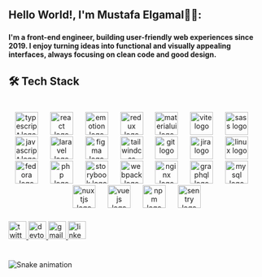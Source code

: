 <h2 align="left">Hello World!, I'm Mustafa Elgamal👋🏼:</h2>

###

<h4 align="left">I'm a front-end engineer, building user-friendly web experiences since 2019. I enjoy turning ideas into functional and visually appealing interfaces, always focusing on clean code and good design.</h4>

###

<h2 align="left">🛠️ Tech Stack</h2>

###

<br clear="both">

<div align="center">
  <img src="https://cdn.jsdelivr.net/gh/devicons/devicon/icons/typescript/typescript-original.svg" height="45" alt="typescript logo"  />
  <img width="16" />
  <img src="https://cdn.jsdelivr.net/gh/devicons/devicon/icons/react/react-original.svg" height="45" alt="react logo"  />
  <img width="16" />
  <img src="https://skillicons.dev/icons?i=emotion" height="45" alt="emotion logo"  />
  <img width="16" />
  <img src="https://cdn.simpleicons.org/redux/764ABC" height="45" alt="redux logo"  />
  <img width="16" />
  <img src="https://cdn.simpleicons.org/mui/007FFF" height="45" alt="materialui logo"  />
  <img width="16" />
  <img src="https://skillicons.dev/icons?i=vite" height="45" alt="vite logo"  />
  <img width="16" />
  <img src="https://cdn.jsdelivr.net/gh/devicons/devicon/icons/sass/sass-original.svg" height="45" alt="sass logo"  />
  <img width="16" />
  <img src="https://cdn.jsdelivr.net/gh/devicons/devicon/icons/javascript/javascript-original.svg" height="45" alt="javascript logo"  />
  <img width="16" />
  <img src="https://cdn.jsdelivr.net/gh/devicons/devicon/icons/laravel/laravel-original.svg" height="45" alt="laravel logo"  />
  <img width="16" />
  <img src="https://skillicons.dev/icons?i=figma" height="45" alt="figma logo"  />
  <img width="16" />
  <img src="https://skillicons.dev/icons?i=tailwind" height="45" alt="tailwindcss logo"  />
  <img width="16" />
  <img src="https://cdn.jsdelivr.net/gh/devicons/devicon/icons/git/git-original.svg" height="45" alt="git logo"  />
  <img width="16" />
  <img src="https://cdn.jsdelivr.net/gh/devicons/devicon/icons/jira/jira-original.svg" height="45" alt="jira logo"  />
  <img width="16" />
  <img src="https://skillicons.dev/icons?i=linux" height="45" alt="linux logo"  />
  <img width="16" />
  <img src="https://cdn.jsdelivr.net/gh/devicons/devicon/icons/fedora/fedora-original.svg" height="45" alt="fedora logo"  />
  <img width="16" />
  <img src="https://cdn.simpleicons.org/php/777BB4" height="45" alt="php logo"  />
  <img width="16" />
  <img src="https://cdn.simpleicons.org/storybook/FF4785" height="45" alt="storybook logo"  />
  <img width="16" />
  <img src="https://cdn.jsdelivr.net/gh/devicons/devicon/icons/webpack/webpack-original.svg" height="45" alt="webpack logo"  />
  <img width="16" />
  <img src="https://cdn.simpleicons.org/nginx/009639" height="45" alt="nginx logo"  />
  <img width="16" />
  <img src="https://cdn.simpleicons.org/graphql/E10098" height="45" alt="graphql logo"  />
  <img width="16" />
  <img src="https://cdn.simpleicons.org/mysql/4479A1" height="45" alt="mysql logo"  />
  <img width="16" />
  <img src="https://cdn.simpleicons.org/nuxt/00DC82" height="45" alt="nuxtjs logo"  />
  <img width="16" />
  <img src="https://cdn.jsdelivr.net/gh/devicons/devicon/icons/vuejs/vuejs-original.svg" height="45" alt="vuejs logo"  />
  <img width="16" />
  <img src="https://cdn.simpleicons.org/npm/CB3837" height="45" alt="npm logo"  />
  <img width="16" />
  <img src="https://skillicons.dev/icons?i=sentry" height="45" alt="sentry logo"  />
</div>

###

<div align="left">
  <a href="https://x.com/Mustafa_ElGaml0" target="_blank">
    <img src="https://img.shields.io/static/v1?message=Twitter&logo=twitter&label=&color=1DA1F2&logoColor=white&labelColor=&style=for-the-badge" height="35" alt="twitter logo"  />
  </a>
  <a href="https://dev.to/mostafaelgamal" target="_blank">
    <img src="https://img.shields.io/static/v1?message=dev.to&logo=dev.to&label=&color=0A0A0A&logoColor=white&labelColor=&style=for-the-badge" height="35" alt="devto logo"  />
  </a>
  <a href="mailto:mustafa.sayed.mahmoud@gmail.com" target="_blank">
    <img src="https://img.shields.io/static/v1?message=Gmail&logo=gmail&label=&color=D14836&logoColor=white&labelColor=&style=for-the-badge" height="35" alt="gmail logo"  />
  </a>
  <a href="https://www.linkedin.com/in/mustafa-el-gaml/" target="_blank">
    <img src="https://img.shields.io/static/v1?message=LinkedIn&logo=linkedin&label=&color=0077B5&logoColor=white&labelColor=&style=for-the-badge" height="35" alt="linkedin logo"  />
  </a>
</div>

###

<br clear="both">

<img src="https://raw.githubusercontent.com/mustafa-elgaml/mustafa-elgaml/output/snake.svg" alt="Snake animation" />

###
